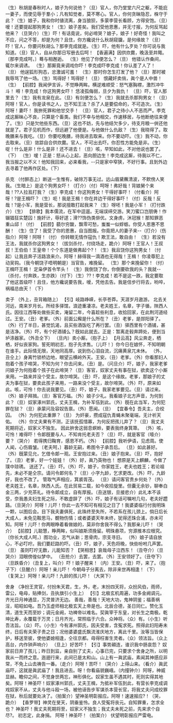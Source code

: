 <!-- { "loadSidebar": true } -->
（生）秋胡是春秋时人，娘子为何说他？（旦）官人，你乃堂堂六尺之躯，不能庇一妻子，而使见辱于羣小；凡有知觉者，莫不寒心。官人，你何贪昧隐忍，株守于此？（生）娘子，我和你时値流离，身当狼狈，多蒙李营长看顾，方得安饱。（旦）嗳！还要提起那狗男女！（生）娘子差矣。我们受他恩惠，并无寸报，为何反骂起他来？（旦哭介）（生）吓！有话竟说，何必啼哭？娘子，娘子！好奇怪！我叫之不应，问之不答，却是为何？且住，你方纔说什么秋胡窥牖，是何缘故？（旦）吓！官人，你要问秋胡么？那李克成就是。（生）吓，他有什么歹处？你可说与我知道。（旦）官人，自从你那日写册去后呵！
【香遍满】因供炊爨，晚汲至井陬。〔那李克成呵，〕蓦与相邂逅。
（生）他见了你便怎么？（旦）
他错认作桑间，辄尔来调诱。
（生）那厮竟来调戏你吓！李克成吓李克成！你认差了人了！（旦）
他逞狐形狗态，忿激诚可羞！
（生）那时你怎生打发了他？（旦）那时被我辱骂了他一场。（生）骂得好！骂得好！（旦）
恨藏奸卖俏，眞个是人中兽！（生）
【前腔】我闻伊言诉，不觉睁两眸。横逆难顺受：怒气塞胸襟，激烈冲牛斗！
嘚！李克成！你这狗男女吓！
恁凌孤侮弱，旦夕为我仇！
（旦）吓，官人那里去？（生）我有龙泉在此。（旦）有剑便怎么？（生）我就去杀那狗男女！（旦）阿呀！官人，你是读书之人，岂不知王法？杀了人是要偿命的，不可造次。（生）阿呀！妻吓！
我拚死罪和他甘交手！
（旦）官人，君子之待小人不恶而严。李克成这厮昧心不良，只算是个畜类。我们不幸与他相交，作速移居，与他断绝往来便了。（生）只是欠他些东西。（旦）这也不妨，先与他结欠多少，待支月粮一倂还他就是了。君子见机而作，但远避了他便是。与他做什么仇敌？（生）我晓得了。取晚膳来与我吃。（旦）你要吃晚膳，待我进去取来。你不要动吓。（生）我不动，你去取来。（旦）敛踪自合供炊爨。官人，不可出去吓。你忍性方能免是非。（生）哫！什么是非！什么是非！还不进去！（旦）咳，早知如此，不对他说也罢了。（下）
（生）嗳！正是：怒从心上起，恶向胆边生！李克成这厮，待我以不仁，我当报之以不义！他知我回来，必来看我，--只是家中窄狭，不好行事。且到外边去寻着了他再作区处。（下）
 
杀克
（付醉态上）断送一生惟有，破除万事无过。远山眉黛蘸清波，不飮傍人笑我。（生暗上）是这个狗男女吓！（打介）（付）呵呀！弗好哉！背娘舅个来哉！??人拉厾打我？（生）李克成！你这狗男女！干得好事吓！（付看介）阿呀！?是王楫吓？（生）呃！我是王楫！你在井边干得好事吓！（付）反哉！反哉！?是小军，我是营长，那说擅敢打起我来？（生）呀呸！我是小军！（打付跌介）（生）
【排歌】我本儒流，在军中逗遛。无端误缔交游。笑刀蜜口岂朋俦！作辍猖狂实楚囚！施奸计，辱好逑；滑??饰伪类俳优。文身虏，沐冠猴！那知罪恶重山邱！（付）
【前腔】藐尔穷酸，飘零可愁，蚩蚩一似蜉蝣。你受人恩惠不思酬！
（生）住了！我受了你的恩惠，自当图报。你竟把人的妻子来--（打介）（伤指介）阿呀！阿呀！（付）
你转眼无情作寇仇！欺王法，敢自由！
（生）若没有王法，我就杀你这狗男女！（拔剑杀付，付绕场走，跪介）阿呀！王官人！王叔叔！王伯伯！王皇帝！个个东道是做弗起个?！（生）我且饶你这狗男女！（付起）让我且奔子活路浪来介。阿呀！赫得我一滴酒也无得哉！王楫！
你凌尊犯上动吴钩。〔我今朝饶子唔明朝是〕当官告，难挽留。
（生）那个来挽留你！（付）王楫吓王楫！
定枭伊首令竿头！
（生）我倒饶了你，你倒要砍我的头？我就--（杀付，付奔跌，生亦跌）（付下）（生）??！李克成！若不是这一跌，我定要取了他这首级吓！且住，他方纔说要告我，嗳，凭他去告。我是信步行将去，哟啐，祸福总由天！（下）
 
卖子
（外上，丑背箱随上）
【引】岐路峥嵘，长亭苍莽。天涯岁月遨游。
北去关河远，南来岁月长。所经多驿馆，浪迹重凄凉。老夫姓王，名章，字子循，陜西人氏。因往江西等处做些买卖，淹留二年，今喜趁些利息，收拾回家，在此荆河道经过。王安。（丑）老爹。（外）前面公廨是什么所在？（丑）老爹，是郧阳驿了。（外）行了半日，甚觉饥渴，且买些酒饭吃了再行罢。（丑）驿西里有个酒铺，甚是洁净。（外）吓，有个好酒铺么？旣如此就去。正是：暂离走毂奔蹄处，便到当垆涤器家。（外丑仝下）
（旦内）卖小厮。（抱子上）
【月云高】风尘奔走，栖栖，好似丧家狗。誓死明初志，抱子先求售。〔儿吓！〕你今日在娘怀，不知明朝在谁手。此际情无限，天地同高厚。说到伤心泪自流，沉痛黄泉兀未休。
（外，丑仝上）身离竹锁桥边地，眼望云横岭外天。王安。（丑）老爹。（外）你看那妇人抱着个孩子啼哭，不知为何？你去问来。（丑）是。（问旦介）吓，娘子，我家老爹问娘子为何抱着个孩子在此啼哭？（旦）客官，奴家丈夫有事在狱，欲卖这个小厮来用。一路来并没个受主，故尔啼哭。（丑）吓，是这个缘故。老爹，那娘子的丈夫为事在狱，要卖此孩子来用，一路来没个受主，故尔啼哭。（外）吓，原来如此。咳，可怜！你去说我要见。（丑）吓，娘子，我家老爹要见。（旦）请过来。（外）娘子拜揖。（旦）客官万福。（外）娘子少礼。我看娘子北方声音，为何到此？（旦）奴家涿州郭氏，丈夫王楫，为补军伍到此。（外）旣在此当军，为何犯罪在狱？（旦）承蒙问及容奴告禀。（外）愿闻。（旦）
【宜春令】吾夫主，合绞囚。
（外）为何犯此重罪？（旦）
为奸豪，攒成寇仇青蝇未聚毫端，无计祈天佑。
（外）你丈夫果有不测，正该抚孤惜寡，为何反把孩儿弃了？（旦）我丈夫死期将近，奴家义不独生。
因此拚舍这弱息螟蛉，要表我终身箕箒。
（外）咳，可怜！难得吓！令郞旣要与人，不知肯托老夫否？（旦）吓，就是客官（噎介）要？（哭介）
若得携归鞠育，感恩不朽。（外）
【前腔】我听伊语，见虑周。使人闻，心伤眉皱。〔老夫呵，〕暮龄无嗣，希图令子承吾后。
（旦）如此甚好。（外）旣蒙见允，乞借令郞一观。王安抱过来。（丑）娘子抱来。（旦）吓，抱好了。（丑）老爹，好一个娃娃！（外）好，眞乃英物也！
想原是天上麒麟，今做了璞中琼琇。
送还了。（丑）吓。（外）吓，娘子，你家姓王，老夫也姓王；若论祖先，未必不是仝宗。请问令郞何名？（旦）小字九龄，乞求更改。（外）吓，九龄好，我也不改了。
管取气声相应，箕裘胥茂。
（旦）请问客官贵乡何处？（外）老夫姓王，名章，陜西人氏。在此贸易二载，如今收拾旋里。但囊无余钞，聊奉白金三两，少充茶礼。待令郞成立，自有厚报。（丑送银，旦接悲介）此礼本不该受，奈我愚夫妇生死之际，不敢虚辞了（外）吓，娘子有话可嘱咐几句，老夫好趱路。（旦哭介）阿呀！儿吓！你此一去不知可有相见之日了！我婆婆临行付我明珠一颗，以图后会。目下我夫妻俱死，此珠终至失所，不若系在孩儿颈上。倘日后长大成人，未免见鞍思马，覩物伤情；或者婆婆天年未终，犹得还珠合浦，亦未可知。阿呀！儿吓！你两眼睁着看做娘的，莫非你舍我不得么？我那亲儿吓！（哭介）
【前腔】儿聪慧，睁两眸，似叫娘斯须挽留。明珠悬项，穷源推本应根究。〔你长大成人呵，〕图功业，志气从新；思骨肉，宗支寻旧。
（外）娘子请自放心，不必叮咛。我们要赶路的吓。（丑）吓，娘子，天色将晚，快些吩咐几声罢。（旦）
虽则叮咛无数，儿能知否？
【哭相思】哀哉母子泣西东！（丑夺介）（旦哭介）泪眼傍徨似梦中。
（丑抢介）去罢，去罢。（外）王安领好了。（丑夺下）（旦跌昏介）（丑复上，叫介）吓！娘子醒来！（内）王安。（丑）吓，来了。（抱子下）（旦醒介）阿呀！亲儿吓！
今朝母子分离去，除非来世再相逢！（下）
（复哭上）阿呀！亲儿吓！九龄的孩儿吓！（大哭下）
 
舍身
（净扮王灵官，付扮朱天君，生，外，老，末扮四天将，众扮风伯，雨师，雷公，电母，贴捧剑，丑执旗引小生上）
【引】北极玄机周遍，功多金阙调元。齐光日月神通显，万灵普济无边。
善哉，善哉！天地大功，鬼神阴鉴；福善祸淫，昭昭如电。吾乃玉虚师相北极玄天上帝是也。北辰合德，圣日同仁。赞化玉清，道生天而至妙；调元金阙，功裨帝以难名。契眞宰于东皇，对长生之南极。乾坤比寿，永覆载于万灵；日月齐光，常照临于六合。众神将。（众）有。（小生）听吾法旨。（众）吓。（小生）今有涿州郭氏，因夫受害，含寃求死。照得此妇阳寿未终，日后有夫荣子贵之日；况他婆婆盛氏飘流淮庆地方，离此千里。汝等当皆保护，移送至彼，使他婆媳相逢，仝往京都。毋得枉害生灵者。（众）领法旨。（众上高台，内作钟声响介）
（旦上）好苦吓！
【引】事势顚连，谁识我中肠哀怨？
奴家前日弃了孩儿；昨日到监，亲自别了丈夫，心事已完，只要求个舍身之所，以明我从一而终之意。迤逦行来，此间已是太和山。山上有一眞武庙，素闻其神感应非常，不免上山去祷告一番。（走介）阿呀！苦吓！（哭介）上得山来。（看介）眞武庙吓，这就是眞武庙了！我且进去。呀！你看庙貌巍峨。（内撞钟介）阿呀，神威显赫。瞻仰之间，不觉身世两忘，神形俱化。奴家生虽不遇其时，死则实得其地矣。阿呀！神圣吓！奴家涿州郭氏，丈夫王楫，为抵补军伍到此，有营长李克成调戏奴家不从，丈夫与他斗殴一场，被他诬告步军谋杀本营长官，将我丈夫问成绞罪在狱，秋后就要处决了。（拍案介）望神圣明彰报应。阿呀！速速报应?！（哭，跪介）
【香罗带】神灵在旻天，阴垂鉴怜。良人受寃将丧元。自知罪重，怎求全也？
神圣吓！我丈夫死期将至，奴家义不独生；我丈夫未死之前，先来求个自尽?。
初志定，此身捐。
阿呀！神圣吓！（拍案介）
伏望明彰报应严雷电。
